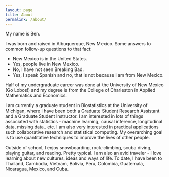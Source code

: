 ```yaml
---
layout: page
title: About
permalink: /about/
---
```


My name is Ben. 

I was born and raised in Albuquerque, New Mexico. Some answers to common follow-up questions to that fact:

* New Mexico is in the United States. 
* Yes, people live in New Mexico.  
* No, I have not seen Breaking Bad. 
* Yes, I speak Spanish and no, that is not because I am from New Mexico.
  

Half of my undergraduate career was done at the University of New Mexico (Go Lobos!) and my degree is from the College of Charleston in Applied Mathematics and Economics.

I am currently a graduate student in Biostatistics at the University of Michigan, where I have been both a Graduate Student Research Assistant and a Graduate Student Instructor. I am interested in lots of things associated with statistics - machine learning, causal inference, longitudinal data, missing data.. etc. I am also very interested in practical applications such collaborative research and statistical computing. My overarching goal is to use quantitative techniques to improve the lives of other people. 

Outside of school, I enjoy snowboarding, rock-climbing, scuba diving, playing guitar, and reading. Pretty typical.  I am also an avid traveler - I love learning about new cultures, ideas and ways of life. To date, I have been to Thailand, Cambodia, Vietnam, Bolivia, Peru, Colombia, Guatemala, Nicaragua, Mexico, and Cuba.  
